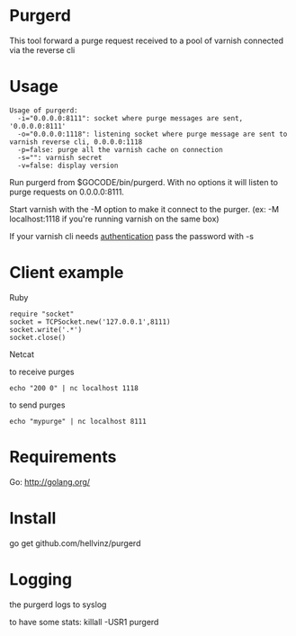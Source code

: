 Purgerd
=======

This tool forward a purge request received to a pool of varnish connected via the reverse cli

Usage
=====

```
Usage of purgerd:
  -i="0.0.0.0:8111": socket where purge messages are sent, '0.0.0.0:8111'
  -o="0.0.0.0:1118": listening socket where purge message are sent to varnish reverse cli, 0.0.0.0:1118
  -p=false: purge all the varnish cache on connection
  -s="": varnish secret
  -v=false: display version
```

Run purgerd from $GOCODE/bin/purgerd. With no options it will listen to purge requests on 0.0.0.0:8111.

Start varnish with the -M option to make it connect to the purger. (ex: -M localhost:1118 if you're running varnish on the same box)

If your varnish cli needs [authentication](https://www.varnish-cache.org/trac/wiki/CLI#Authentication:Thegorydetails) pass the password with -s

Client example
==============

Ruby
```
require "socket"
socket = TCPSocket.new('127.0.0.1',8111)
socket.write('.*')
socket.close()
```

Netcat

to receive purges
```
echo "200 0" | nc localhost 1118
```

to send purges
```
echo "mypurge" | nc localhost 8111
```

Requirements
============

Go: http://golang.org/

Install
=======

go get github.com/hellvinz/purgerd

Logging
=======

the purgerd logs to syslog

to have some stats: killall -USR1 purgerd
